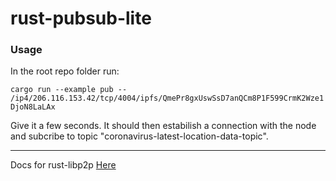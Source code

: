 # rust-pubsub-lite

### Usage

In the root repo folder run:

```cargo run --example pub -- /ip4/206.116.153.42/tcp/4004/ipfs/QmePr8gxUswSsD7anQCm8P1F599CrmK2Wze1DjoN8LaLAx```

Give it a few seconds. It should then estabilish a connection with the node and subcribe to topic
"coronavirus-latest-location-data-topic".

---

Docs for rust-libp2p [Here](https://docs.rs/libp2p/0.16.2/libp2p/gossipsub/index.html)
